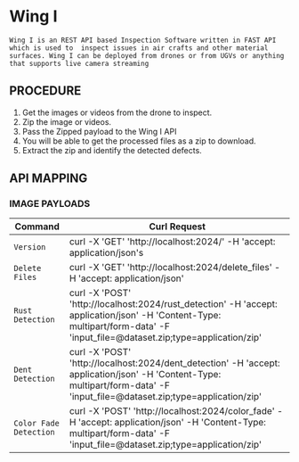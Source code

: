 # Wing I
`Wing I is an REST API based Inspection Software written in FAST API which is used to  inspect issues in air crafts and other material surfaces. Wing I can be deployed from drones or from UGVs or anything that supports live camera streaming    `

## PROCEDURE
1. Get the images or videos from the drone to inspect.
2. Zip the image or videos.
3. Pass the Zipped payload to the Wing I API
4. You will be able to get the processed files as a zip to download.
5. Extract the zip and identify the detected defects.

## API MAPPING
### IMAGE PAYLOADS

| Command | Curl Request |
| --- | --- |
| `Version` | curl -X 'GET' \'http://localhost:2024/' \-H 'accept: application/json's |
| `Delete Files` | curl -X 'GET' \'http://localhost:2024/delete_files' \-H 'accept: application/json' |
| `Rust Detection` | curl -X 'POST' \'http://localhost:2024/rust_detection' \-H 'accept: application/json' \-H 'Content-Type: multipart/form-data' \-F 'input_file=@dataset.zip;type=application/zip' |
| `Dent Detection` |  curl -X 'POST' \'http://localhost:2024/dent_detection' \-H 'accept: application/json' \-H 'Content-Type: multipart/form-data' \-F 'input_file=@dataset.zip;type=application/zip'|
| `Color Fade Detection` | curl -X 'POST' \'http://localhost:2024/color_fade' \-H 'accept: application/json' \-H 'Content-Type: multipart/form-data' \-F 'input_file=@dataset.zip;type=application/zip' |



